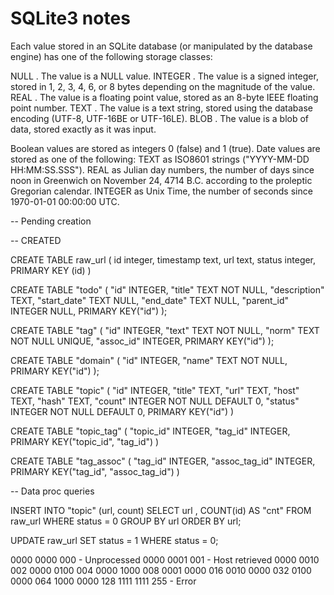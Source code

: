 # SQLite3 notes

Each value stored in an SQLite database (or manipulated by the database engine) has one of the following storage classes:

NULL    . The value is a NULL value.
INTEGER . The value is a signed integer, stored in 1, 2, 3, 4, 6, or 8 bytes depending on the magnitude of the value.
REAL    . The value is a floating point value, stored as an 8-byte IEEE floating point number.
TEXT    . The value is a text string, stored using the database encoding (UTF-8, UTF-16BE or UTF-16LE).
BLOB    . The value is a blob of data, stored exactly as it was input.

Boolean values are stored as integers 0 (false) and 1 (true).
Date values are stored as one of the following:
    TEXT as ISO8601 strings ("YYYY-MM-DD HH:MM:SS.SSS").
    REAL as Julian day numbers, the number of days since noon in Greenwich on November 24, 4714 B.C. according to the proleptic Gregorian calendar.
    INTEGER as Unix Time, the number of seconds since 1970-01-01 00:00:00 UTC.


-- Pending creation




-- CREATED


CREATE TABLE raw_url (
            id          integer,
            timestamp   text,
            url         text,
            status      integer,
            PRIMARY KEY (id)
            )


CREATE TABLE "todo" (
    "id"	        INTEGER,
    "title"	        TEXT NOT NULL,
    "description"   TEXT,
    "start_date"	TEXT NULL,
    "end_date"	    TEXT NULL,
    "parent_id"     INTEGER NULL,
    PRIMARY KEY("id")
);



CREATE TABLE "tag" (
	"id"	INTEGER,
	"text"	TEXT NOT NULL,
	"norm"	TEXT NOT NULL UNIQUE,
	"assoc_id"	INTEGER,
	PRIMARY KEY("id")
);


CREATE TABLE "domain" (
    "id"	INTEGER,
    "name"	TEXT NOT NULL,
    PRIMARY KEY("id")
);

CREATE TABLE "topic" (
	"id"	INTEGER,
	"title"	TEXT,
	"url"	TEXT,
	"host"  TEXT,
    "hash"	TEXT,
	"count"	INTEGER NOT NULL DEFAULT 0,
	"status"	INTEGER NOT NULL DEFAULT 0,
	PRIMARY KEY("id")
)

CREATE TABLE "topic_tag" (
	"topic_id"	INTEGER,
    "tag_id"	INTEGER,
	PRIMARY KEY("topic_id", "tag_id")
)

CREATE TABLE "tag_assoc" (
	"tag_id"	INTEGER,
    "assoc_tag_id"	INTEGER,
	PRIMARY KEY("tag_id", "assoc_tag_id")
)

-- Data proc queries

INSERT INTO "topic" (url, count)
SELECT 	url
		, COUNT(id) AS "cnt"
FROM 	raw_url
WHERE   status = 0
GROUP BY 
		url
ORDER BY url;

UPDATE  raw_url
SET     status = 1
WHERE   status = 0;


0000 0000   000 - Unprocessed
0000 0001   001 - Host retrieved
0000 0010   002 
0000 0100   004
0000 1000   008
0001 0000   016
0010 0000   032
0100 0000   064
1000 0000   128
1111 1111   255 - Error
